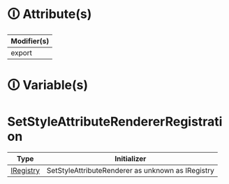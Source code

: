 # &#128712; Attribute(s)

| Modifier(s)                            |
|----------------------------------------|
| export |

# &#128712; Variable(s)

# SetStyleAttributeRendererRegistration

| Type                        | Initializer                       |
|-----------------------------|-----------------------------------|
| [IRegistry](https://hamedfathi.gitbook.io/aurelia-2-doc-api/kernel/interface/di/iregistry) | SetStyleAttributeRenderer as unknown as IRegistry |